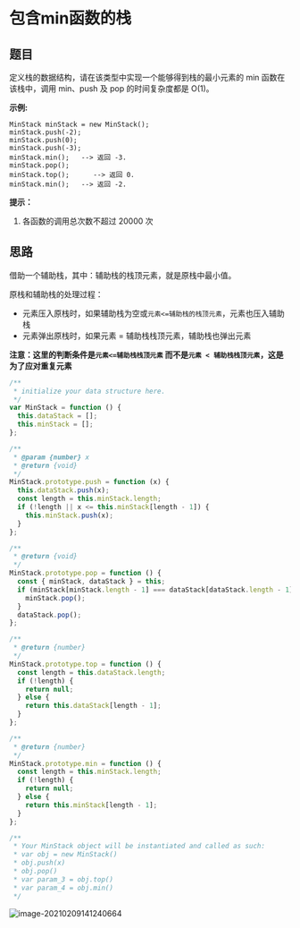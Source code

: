 # 包含min函数的栈

## 题目

定义栈的数据结构，请在该类型中实现一个能够得到栈的最小元素的 min 函数在该栈中，调用 min、push 及 pop 的时间复杂度都是 O(1)。

**示例:**

```
MinStack minStack = new MinStack();
minStack.push(-2);
minStack.push(0);
minStack.push(-3);
minStack.min();   --> 返回 -3.
minStack.pop();
minStack.top();      --> 返回 0.
minStack.min();   --> 返回 -2.
```

**提示：**

1. 各函数的调用总次数不超过 20000 次

## 思路

借助一个辅助栈，其中：辅助栈的栈顶元素，就是原栈中最小值。

原栈和辅助栈的处理过程：

- 元素压入原栈时，如果辅助栈为空或`元素<=辅助栈的栈顶元素`，元素也压入辅助栈
- 元素弹出原栈时，如果元素 = 辅助栈栈顶元素，辅助栈也弹出元素

**注意：这里的判断条件是`元素<=辅助栈栈顶元素` 而不是`元素 < 辅助栈栈顶元素`，这是为了应对重复元素**

```javascript
/**
 * initialize your data structure here.
 */
var MinStack = function () {
  this.dataStack = [];
  this.minStack = [];
};

/** 
 * @param {number} x
 * @return {void}
 */
MinStack.prototype.push = function (x) {
  this.dataStack.push(x);
  const length = this.minStack.length;
  if (!length || x <= this.minStack[length - 1]) {
    this.minStack.push(x);
  }
};

/**
 * @return {void}
 */
MinStack.prototype.pop = function () {
  const { minStack, dataStack } = this;
  if (minStack[minStack.length - 1] === dataStack[dataStack.length - 1]) {
    minStack.pop();
  }
  dataStack.pop();
};

/**
 * @return {number}
 */
MinStack.prototype.top = function () {
  const length = this.dataStack.length;
  if (!length) {
    return null;
  } else {
    return this.dataStack[length - 1];
  }
};

/**
 * @return {number}
 */
MinStack.prototype.min = function () {
  const length = this.minStack.length;
  if (!length) {
    return null;
  } else {
    return this.minStack[length - 1];
  }
};

/**
 * Your MinStack object will be instantiated and called as such:
 * var obj = new MinStack()
 * obj.push(x)
 * obj.pop()
 * var param_3 = obj.top()
 * var param_4 = obj.min()
 */
```



![image-20210209141240664](http://ruoruochen-img-bed.oss-cn-beijing.aliyuncs.com/img/image-20210209141240664.png)